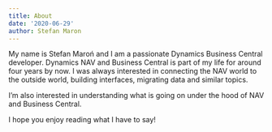 ```yaml
---
title: About
date: '2020-06-29'
author: Stefan Maron
---
```


My name is Stefan Maroń and I am a passionate Dynamics Business Central developer. Dynamics NAV and Business Central is part of my life for around four years by now. I was always interested in connecting the NAV world to the outside world, building interfaces, migrating data and similar topics.

I’m also interested in understanding what is going on under the hood of NAV and Business Central.

I hope you enjoy reading what I have to say!
